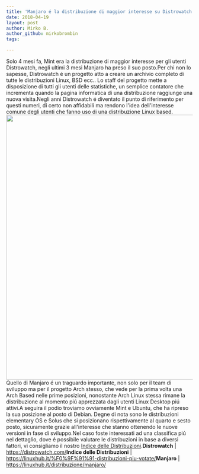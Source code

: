 ```yaml
---
title: 'Manjaro é la distribuzione di maggior interesse su Distrowatch'
date: 2018-04-19
layout: post
author: Mirko B.
author_github: mirkobrombin
tags:

---
```

Solo 4 mesi fa, Mint era la distribuzione di maggior interesse per gli utenti Distrowatch, negli ultimi 3 mesi Manjaro ha preso il suo posto.Per chi non lo sapesse, Distrowatch é un progetto atto a creare un archivio completo di tutte le distribuzioni Linux, BSD ecc.. Lo staff del progetto mette a disposizione di tutti gli utenti delle statistiche, un semplice contatore che incrementa quando la pagina informatica di una distribuzione raggiunge una nuova visita.Negli anni Distrowatch é diventato il punto di riferimento per questi numeri, di certo non affidabili ma rendono l'idea dell'interesse comune degli utenti che fanno uso di una distribuzione Linux based.<a href="https://linuxhub.it/wordpress/wp-content/uploads/2018/04/Screenshot-2018-04-19-at-13.48.04.png"><img class="aligncenter size-full wp-image-4555 size-full wp-image-380" src="https://linuxhub.it/wordpress/wp-content/uploads/2018/04/Screenshot-2018-04-19-at-13.48.04.png" alt="" width="1266" height="714" /></a>Quello di Manjaro é un traguardo importante, non solo per il team di sviluppo ma per il progetto Arch stesso, che vede per la prima volta una Arch Based nelle prime posizioni, nonostante Arch Linux stessa rimane la distribuzione al momento piú apprezzata dagli utenti Linux Desktop piú attivi.A seguira il podio troviamo ovviamente Mint e Ubuntu, che ha ripreso la sua posizione al posto di Debian. Degne di nota sono le distribuzioni elementary OS e Solus che si posizionano rispettivamente al quarto e sesto posto, sicuramente grazie all'interesse che stanno ottenendo le nuove versioni in fase di sviluppo.Nel caso foste interessati ad una classifica piú nel dettaglio, dove é possibile valutare le distribuzioni in base a diversi fattori, vi consigliamo il nostro <a href="https://linuxhub.it/%F0%9F%91%91-distribuzioni-piu-votate/">Indice delle Distribuzioni</a>.<strong>Distrowatch</strong> | <a href="https://distrowatch.com/">https://distrowatch.com/</a><strong>Indice delle Distribuzioni</strong> | <a href="https://linuxhub.it/%F0%9F%91%91-distribuzioni-piu-votate/">https://linuxhub.it/%F0%9F%91%91-distribuzioni-piu-votate/</a><strong>Manjaro</strong> | <a href="https://linuxhub.it/distribuzione/manjaro/">https://linuxhub.it/distribuzione/manjaro/</a>
